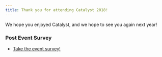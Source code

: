```yaml
---
title: Thank you for attending Catalyst 2018!
---
```


We hope you enjoyed Catalyst, and we hope to see you again next year!

### Post Event Survey
* [Take the event survey!](https://goo.gl/forms/qi9pskUzMk3Rsw4i2)
